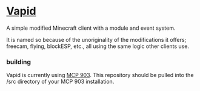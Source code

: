 [Vapid](http://vapid.co)
=====

A simple modified Minecraft client with a module and event system.

It is named so because of the unoriginality of the modifications it offers; freecam, flying, blockESP, etc., all using the same logic other clients use. 

### building

Vapid is currently using [MCP 903](http://vapid.co/mcp/903.zip). This repository should be pulled into the /src directory of your MCP 903 installation. 
